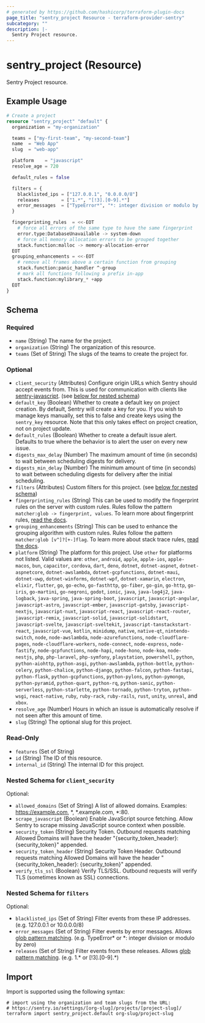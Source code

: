 ```yaml
---
# generated by https://github.com/hashicorp/terraform-plugin-docs
page_title: "sentry_project Resource - terraform-provider-sentry"
subcategory: ""
description: |-
  Sentry Project resource.
---
```


# sentry_project (Resource)

Sentry Project resource.

## Example Usage

```terraform
# Create a project
resource "sentry_project" "default" {
  organization = "my-organization"

  teams = ["my-first-team", "my-second-team"]
  name  = "Web App"
  slug  = "web-app"

  platform    = "javascript"
  resolve_age = 720

  default_rules = false

  filters = {
    blacklisted_ips = ["127.0.0.1", "0.0.0.0/8"]
    releases        = ["1.*", "[!3].[0-9].*"]
    error_messages  = ["TypeError*", "*: integer division or modulo by zero"]
  }

  fingerprinting_rules  = <<-EOT
    # force all errors of the same type to have the same fingerprint
    error.type:DatabaseUnavailable -> system-down
    # force all memory allocation errors to be grouped together
    stack.function:malloc -> memory-allocation-error
  EOT
  grouping_enhancements = <<-EOT
    # remove all frames above a certain function from grouping
    stack.function:panic_handler ^-group
    # mark all functions following a prefix in-app
    stack.function:mylibrary_* +app
  EOT
}
```

<!-- schema generated by tfplugindocs -->
## Schema

### Required

- `name` (String) The name for the project.
- `organization` (String) The organization of this resource.
- `teams` (Set of String) The slugs of the teams to create the project for.

### Optional

- `client_security` (Attributes) Configure origin URLs which Sentry should accept events from. This is used for communication with clients like [sentry-javascript](https://github.com/getsentry/sentry-javascript). (see [below for nested schema](#nestedatt--client_security))
- `default_key` (Boolean) Whether to create a default key on project creation. By default, Sentry will create a key for you. If you wish to manage keys manually, set this to false and create keys using the `sentry_key` resource. Note that this only takes effect on project creation, not on project update.
- `default_rules` (Boolean) Whether to create a default issue alert. Defaults to true where the behavior is to alert the user on every new issue.
- `digests_max_delay` (Number) The maximum amount of time (in seconds) to wait between scheduling digests for delivery.
- `digests_min_delay` (Number) The minimum amount of time (in seconds) to wait between scheduling digests for delivery after the initial scheduling.
- `filters` (Attributes) Custom filters for this project. (see [below for nested schema](#nestedatt--filters))
- `fingerprinting_rules` (String) This can be used to modify the fingerprint rules on the server with custom rules. Rules follow the pattern `matcher:glob -> fingerprint, values`. To learn more about fingerprint rules, [read the docs](https://docs.sentry.io/concepts/data-management/event-grouping/fingerprint-rules/).
- `grouping_enhancements` (String) This can be used to enhance the grouping algorithm with custom rules. Rules follow the pattern `matcher:glob [v^]?[+-]flag`. To learn more about stack trace rules, [read the docs](https://docs.sentry.io/concepts/data-management/event-grouping/stack-trace-rules/).
- `platform` (String) The platform for this project. Use `other` for platforms not listed. Valid values are: `other`, `android`, `apple`, `apple-ios`, `apple-macos`, `bun`, `capacitor`, `cordova`, `dart`, `deno`, `dotnet`, `dotnet-aspnet`, `dotnet-aspnetcore`, `dotnet-awslambda`, `dotnet-gcpfunctions`, `dotnet-maui`, `dotnet-uwp`, `dotnet-winforms`, `dotnet-wpf`, `dotnet-xamarin`, `electron`, `elixir`, `flutter`, `go`, `go-echo`, `go-fasthttp`, `go-fiber`, `go-gin`, `go-http`, `go-iris`, `go-martini`, `go-negroni`, `godot`, `ionic`, `java`, `java-log4j2`, `java-logback`, `java-spring`, `java-spring-boot`, `javascript`, `javascript-angular`, `javascript-astro`, `javascript-ember`, `javascript-gatsby`, `javascript-nextjs`, `javascript-nuxt`, `javascript-react`, `javascript-react-router`, `javascript-remix`, `javascript-solid`, `javascript-solidstart`, `javascript-svelte`, `javascript-sveltekit`, `javascript-tanstackstart-react`, `javascript-vue`, `kotlin`, `minidump`, `native`, `native-qt`, `nintendo-switch`, `node`, `node-awslambda`, `node-azurefunctions`, `node-cloudflare-pages`, `node-cloudflare-workers`, `node-connect`, `node-express`, `node-fastify`, `node-gcpfunctions`, `node-hapi`, `node-hono`, `node-koa`, `node-nestjs`, `php`, `php-laravel`, `php-symfony`, `playstation`, `powershell`, `python`, `python-aiohttp`, `python-asgi`, `python-awslambda`, `python-bottle`, `python-celery`, `python-chalice`, `python-django`, `python-falcon`, `python-fastapi`, `python-flask`, `python-gcpfunctions`, `python-pylons`, `python-pymongo`, `python-pyramid`, `python-quart`, `python-rq`, `python-sanic`, `python-serverless`, `python-starlette`, `python-tornado`, `python-tryton`, `python-wsgi`, `react-native`, `ruby`, `ruby-rack`, `ruby-rails`, `rust`, `unity`, `unreal`, and `xbox`.
- `resolve_age` (Number) Hours in which an issue is automatically resolve if not seen after this amount of time.
- `slug` (String) The optional slug for this project.

### Read-Only

- `features` (Set of String)
- `id` (String) The ID of this resource.
- `internal_id` (String) The internal ID for this project.

<a id="nestedatt--client_security"></a>
### Nested Schema for `client_security`

Optional:

- `allowed_domains` (Set of String) A list of allowed domains. Examples: https://example.com, *, *.example.com, *:80.
- `scrape_javascript` (Boolean) Enable JavaScript source fetching. Allow Sentry to scrape missing JavaScript source context when possible.
- `security_token` (String) Security Token. Outbound requests matching Allowed Domains will have the header "{security_token_header}: {security_token}" appended.
- `security_token_header` (String) Security Token Header. Outbound requests matching Allowed Domains will have the header "{security_token_header}: {security_token}" appended.
- `verify_tls_ssl` (Boolean) Verify TLS/SSL. Outbound requests will verify TLS (sometimes known as SSL) connections.


<a id="nestedatt--filters"></a>
### Nested Schema for `filters`

Optional:

- `blacklisted_ips` (Set of String) Filter events from these IP addresses. (e.g. 127.0.0.1 or 10.0.0.0/8)
- `error_messages` (Set of String) Filter events by error messages. Allows [glob pattern matching](https://en.wikipedia.org/wiki/Glob_(programming)). (e.g. TypeError* or *: integer division or modulo by zero)
- `releases` (Set of String) Filter events from these releases. Allows [glob pattern matching](https://en.wikipedia.org/wiki/Glob_(programming)). (e.g. 1.* or [!3].[0-9].*)

## Import

Import is supported using the following syntax:

```shell
# import using the organization and team slugs from the URL:
# https://sentry.io/settings/[org-slug]/projects/[project-slug]/
terraform import sentry_project.default org-slug/project-slug
```
